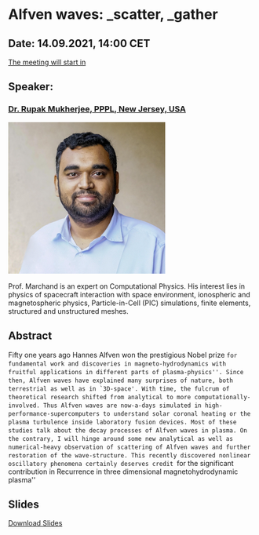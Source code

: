 # Alfven waves: _scatter, _gather

## Date: 14.09.2021, 14:00 CET
<script src="https://cdn.logwork.com/widget/countdown.js"></script>
<a href="https://logwork.com/countdown-qeg8" class="countdown-timer" data-timezone="Europe/Oslo" data-date="2021-09-14 14:00">The meeting will start in</a>
## Speaker: 
### [Dr. Rupak Mukherjee, PPPL, New Jersey, USA](https://theory.pppl.gov/people/profile.php?pid=155&n=Rupak-Mukherjee) 

![Rupak-Mukherjee](assets/images/rupak.png)

Prof. Marchand is an expert on Computational Physics. His interest lies in physics of spacecraft interaction with space environment, ionospheric and magnetospheric physics, Particle-in-Cell (PIC) simulations, finite elements, structured and unstructured meshes.

## Abstract
Fifty one years ago Hannes Alfven won the prestigious Nobel prize ``for fundamental work and discoveries in magneto-hydrodynamics with fruitful applications in different parts of plasma-physics''. Since then, Alfven waves have explained many surprises of nature, both terrestrial as well as in `3D-space'. With time, the fulcrum of theoretical research shifted from analytical to more computationally-involved. Thus Alfven waves are now-a-days simulated in high-performance-supercomputers to understand solar coronal heating or the plasma turbulence inside laboratory fusion devices. Most of these studies talk about the decay processes of Alfven waves in plasma. On the contrary, I will hinge around some new analytical as well as numerical-heavy observation of scattering of Alfven waves and further restoration of the wave-structure. This recently discovered nonlinear oscillatory phenomena certainly deserves credit ``for the significant contribution in Recurrence in three dimensional magnetohydrodynamic plasma''

## Slides
[Download Slides](#)

